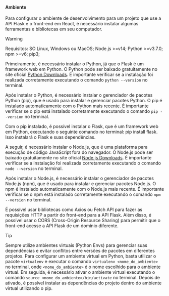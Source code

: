 #### Ambiente

Para configurar o ambiente de desenvolvimento para um projeto que use a API Flask e o front-end em React, é necessário instalar algumas ferramentas e bibliotecas em seu computador.

>[!WARNING]
>Requisitos: SO Linux, Windows ou MacOS; Node.js >=v14; Python >=v3.7.0; npm >=v6; pip3;

Primeiramente, é necessário instalar o Python, já que o Flask é um framework web em Python. O Python pode ser baixado gratuitamente no site oficial [Python Downloads](https://www.python.org/downloads/). É importante verificar se a instalação foi realizada corretamente executando o comando ``python --version`` no terminal.

Após instalar o Python, é necessário instalar o gerenciador de pacotes Python (pip), que é usado para instalar e gerenciar pacotes Python. O pip é instalado automaticamente com o Python mais recente. É importante verificar se o pip está instalado corretamente executando o comando ``pip --version`` no terminal.

Com o pip instalado, é possível instalar o Flask, que é um framework web em Python, executando o seguinte comando no terminal: pip install flask. Isso instalará o Flask e suas dependências.

A seguir, é necessário instalar o Node.js, que é uma plataforma para execução de código JavaScript fora do navegador. O Node.js pode ser baixado gratuitamente no site oficial [Node.js Downloads](https://nodejs.org/en/download/). É importante verificar se a instalação foi realizada corretamente executando o comando ``node --version`` no terminal.

Após instalar o Node.js, é necessário instalar o gerenciador de pacotes Node.js (npm), que é usado para instalar e gerenciar pacotes Node.js. O npm é instalado automaticamente com o Node.js mais recente. É importante verificar se o npm está instalado corretamente executando o comando ``npm --version`` no terminal.

É possível usar bibliotecas como Axios ou Fetch API para fazer as requisições HTTP a partir do front-end para a API Flask. Além disso, é possível usar o CORS (Cross-Origin Resource Sharing) para permitir que o front-end acesse a API Flask de um domínio diferente.

>[!TIP]
>Sempre utilize ambientes virtuais (Python Envs) para gerenciar suas dependências e evitar conflitos entre versões de pacotes em diferentes projetos. Para configurar um ambiente virtual em Python, basta utilizar o pacote ``virtualenv`` e executar o comando ``virtualenv <nome_do_ambiente>`` no terminal, onde ``<nome_do_ambiente>`` é o nome escolhido para o ambiente virtual. Em seguida, é necessário ativar o ambiente virtual executando o comando ``source <nome_do_ambiente>/bin/activate`` no terminal. Depois de ativado, é possível instalar as dependências do projeto dentro do ambiente virtual utilizando o pip.
